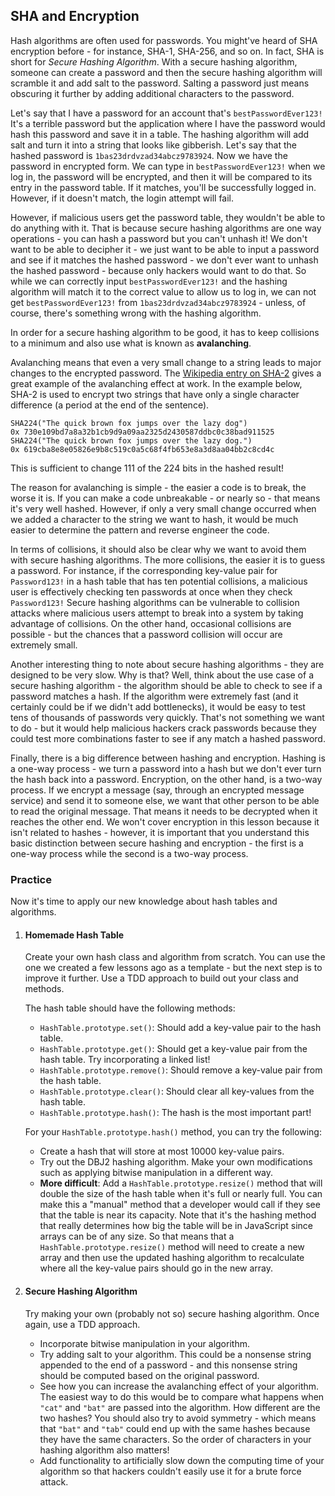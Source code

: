 ## SHA and Encryption
Hash algorithms are often used for passwords. You might've heard of SHA encryption before - for instance, SHA-1, SHA-256, and so on. In fact, SHA is short for *Secure Hashing Algorithm*. With a secure hashing algorithm, someone can create a password and then the secure hashing algorithm will scramble it and add salt to the password. Salting a password just means obscuring it further by adding additional characters to the password. 

Let's say that I have a password for an account that's `bestPasswordEver123!` It's a terrible password but the application where I have the password would hash this password and save it in a table. The hashing algorithm will add salt and turn it into a string that looks like gibberish. Let's say that the hashed password is `1bas23drdvzad34abcz9783924`. Now we have the password in encrypted form. We can type in `bestPasswordEver123!` when we log in, the password will be encrypted, and then it will be compared to its entry in the password table. If it matches, you'll be successfully logged in. However, if it doesn't match, the login attempt will fail.

However, if malicious users get the password table, they wouldn't be able to do anything with it. That is because secure hashing algorithms are one way operations - you can hash a password but you can't unhash it! We don't want to be able to decipher it - we just want to be able to input a password and see if it matches the hashed password - we don't ever want to unhash the hashed password - because only hackers would want to do that. So while we can correctly input `bestPasswordEver123!` and the hashing algorithm will match it to the correct value to allow us to log in, we can not get `bestPasswordEver123!` from `1bas23drdvzad34abcz9783924` - unless, of course, there's something wrong with the hashing algorithm.

In order for a secure hashing algorithm to be good, it has to keep collisions to a minimum and also use what is known as **avalanching**.

Avalanching means that even a very small change to a string leads to major changes to the encrypted password. The [Wikipedia entry on SHA-2](https://en.wikipedia.org/wiki/SHA-2) gives a great example of the avalanching effect at work. In the example below, SHA-2 is used to encrypt two strings that have only a single character difference (a period at the end of the sentence).

```
SHA224("The quick brown fox jumps over the lazy dog")
0x 730e109bd7a8a32b1cb9d9a09aa2325d2430587ddbc0c38bad911525
SHA224("The quick brown fox jumps over the lazy dog.")
0x 619cba8e8e05826e9b8c519c0a5c68f4fb653e8a3d8aa04bb2c8cd4c
```

This is sufficient to change 111 of the 224 bits in the hashed result!

The reason for avalanching is simple - the easier a code is to break, the worse it is. If you can make a code unbreakable - or nearly so - that means it's very well hashed. However, if only a very small change occurred when we added a character to the string we want to hash, it would be much easier to determine the pattern and reverse engineer the code.

In terms of collisions, it should also be clear why we want to avoid them with secure hashing algorithms. The more collisions, the easier it is to guess a password. For instance, if the corresponding key-value pair for `Password123!` in a hash table that has ten potential collisions, a malicious user is effectively checking ten passwords at once when they check `Password123!` Secure hashing algorithms can be vulnerable to collision attacks where malicious users attempt to break into a system by taking advantage of collisions. On the other hand, occasional collisions are possible - but the chances that a password collision will occur are extremely small.

Another interesting thing to note about secure hashing algorithms - they are designed to be very slow. Why is that? Well, think about the use case of a secure hashing algorithm - the algorithm should be able to check to see if a password matches a hash. If the algorithm were extremely fast (and it certainly could be if we didn't add bottlenecks), it would be easy to test tens of thousands of passwords very quickly. That's not something we want to do - but it would help malicious hackers crack passwords because they could test more combinations faster to see if any match a hashed password.

Finally, there is a big difference between hashing and encryption. Hashing is a one-way process - we turn a password into a hash but we don't ever turn the hash back into a password. Encryption, on the other hand, is a two-way process. If we encrypt a message (say, through an encrypted message service) and send it to someone else, we want that other person to be able to read the original message. That means it needs to be decrypted when it reaches the other end. We won't cover encryption in this lesson because it isn't related to hashes - however, it is important that you understand this basic distinction between secure hashing and encryption - the first is a one-way process while the second is a two-way process.

### Practice
Now it's time to apply our new knowledge about hash tables and algorithms.

1. #### Homemade Hash Table
    Create your own hash class and algorithm from scratch. You can use the one we created a few lessons ago as a template - but the next step is to improve it further. Use a TDD approach to build out your class and methods.

    The hash table should have the following methods:
    * `HashTable.prototype.set()`: Should add a key-value pair to the hash table.
    * `HashTable.prototype.get()`: Should get a key-value pair from the hash table. Try incorporating a linked list!
    * `HashTable.prototype.remove()`: Should remove a key-value pair from the hash table.
    * `HashTable.prototype.clear()`: Should clear all key-values from the hash table.
    * `HashTable.prototype.hash()`: The hash is the most important part!

    For your `HashTable.prototype.hash()` method, you can try the following:
    * Create a hash that will store at most 10000 key-value pairs.
    * Try out the DBJ2 hashing algorithm. Make your own modifications such as applying bitwise manipulation in a different way.
    * **More difficult**: Add a `HashTable.prototype.resize()` method that will double the size of the hash table when it's full or nearly full. You can make this a "manual" method that a developer would call if they see that the table is near its capacity. Note that it's the hashing method that really determines how big the table will be in JavaScript since arrays can be of any size. So that means that a `HashTable.prototype.resize()` method will need to create a new array and then use the updated hashing algorithm to recalculate where all the key-value pairs should go in the new array.

2. #### Secure Hashing Algorithm
    Try making your own (probably not so) secure hashing algorithm. Once again, use a TDD approach.
    * Incorporate bitwise manipulation in your algorithm.
    * Try adding salt to your algorithm. This could be a nonsense string appended to the end of a password - and this nonsense string should be computed based on the original password.
    * See how you can increase the avalanching effect of your algorithm. The easiest way to do this would be to compare what happens when `"cat"` and `"bat"` are passed into the algorithm. How different are the two hashes? You should also try to avoid symmetry - which means that `"bat"` and `"tab"` could end up with the same hashes because they have the same characters. So the order of characters in your hashing algorithm also matters!
    * Add functionality to artificially slow down the computing time of your algorithm so that hackers couldn't easily use it for a brute force attack.


